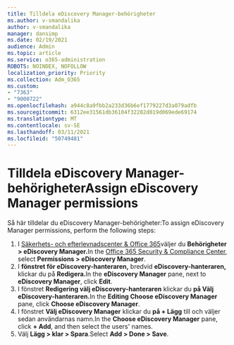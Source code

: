 ```yaml
---
title: Tilldela eDiscovery Manager-behörigheter
ms.author: v-smandalika
author: v-smandalika
manager: dansimp
ms.date: 02/19/2021
audience: Admin
ms.topic: article
ms.service: o365-administration
ROBOTS: NOINDEX, NOFOLLOW
localization_priority: Priority
ms.collection: Adm_O365
ms.custom:
- "7363"
- "9000722"
ms.openlocfilehash: a944c8a9fbb2a233d36b6ef1779227d3a079adfb
ms.sourcegitcommit: 6312ee31561db36104f32282d019d069ede69174
ms.translationtype: MT
ms.contentlocale: sv-SE
ms.lasthandoff: 03/11/2021
ms.locfileid: "50749481"
---
```

# <a name="assign-ediscovery-manager-permissions"></a><span data-ttu-id="cd097-102">Tilldela eDiscovery Manager-behörigheter</span><span class="sxs-lookup"><span data-stu-id="cd097-102">Assign eDiscovery Manager permissions</span></span>

<span data-ttu-id="cd097-103">Så här tilldelar du eDiscovery Manager-behörigheter:</span><span class="sxs-lookup"><span data-stu-id="cd097-103">To assign eDiscovery Manager permissions, perform the following steps:</span></span>

1. <span data-ttu-id="cd097-104">I [Säkerhets- och efterlevnadscenter & Office 365](https://sip.protection.office.com/)väljer du **Behörigheter > eDiscovery Manager.**</span><span class="sxs-lookup"><span data-stu-id="cd097-104">In the [Office 365 Security & Compliance Center](https://sip.protection.office.com/), select **Permissions > eDiscovery Manager**.</span></span>
2. <span data-ttu-id="cd097-105">I **fönstret för eDiscovery-hanteraren,** bredvid **eDiscovery-hanteraren,** klickar du på **Redigera.**</span><span class="sxs-lookup"><span data-stu-id="cd097-105">In the **eDiscovery Manager** pane, next to **eDiscovery Manager**, click **Edit**.</span></span>
3. <span data-ttu-id="cd097-106">I fönstret **Redigering välj eDiscovery-hanteraren** klickar du **på Välj eDiscovery-hanteraren.**</span><span class="sxs-lookup"><span data-stu-id="cd097-106">In the **Editing Choose eDiscovery Manager** pane, click **Choose eDiscovery Manager**.</span></span>
4. <span data-ttu-id="cd097-107">I fönstret **Välj eDiscovery Manager** klickar du **på + Lägg** till och väljer sedan användarnas namn.</span><span class="sxs-lookup"><span data-stu-id="cd097-107">In the **Choose eDiscovery Manager** pane, click **+ Add**, and then select the users' names.</span></span>
5. <span data-ttu-id="cd097-108">Välj **Lägg > klar > Spara**.</span><span class="sxs-lookup"><span data-stu-id="cd097-108">Select **Add > Done > Save**.</span></span>